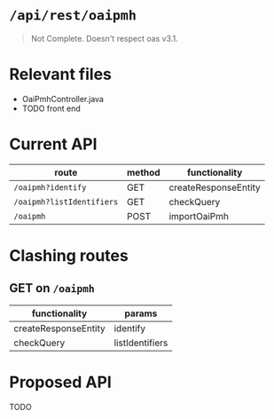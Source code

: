 # `/api/rest/oaipmh`
> Not Complete.
> Doesn't respect oas v3.1.

# Relevant files
- OaiPmhController.java
- TODO front end

# Current API
|route|method|functionality|
|-|-|-|
|`/oaipmh?identify`|GET|createResponseEntity|
|`/oaipmh?listIdentifiers`|GET|checkQuery|
|`/oaipmh`|POST|importOaiPmh|

# Clashing routes

## GET on `/oaipmh`
|functionality|params|
|-|-|
|createResponseEntity|identify|
|checkQuery|listIdentifiers|

# Proposed API
TODO